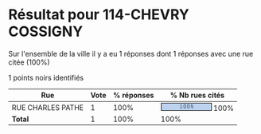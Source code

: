 # Résultat pour 114-CHEVRY COSSIGNY

Sur l'ensemble de la ville il y a eu 1 réponses dont 1 réponses avec une rue citée (100%)

1 points noirs identifiés

| Rue | Vote | % réponses | % Nb rues cités|
|-----|------|------------|----------------|
| RUE CHARLES PATHE | 1 | 100% | <img src="../../img/bar_100.gif" />&nbsp;100%|
| **Total** | 1 | 100% | 100%|
